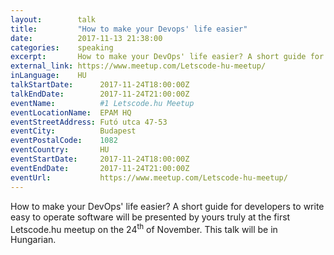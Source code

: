 ```yaml
---
layout:        talk
title:         "How to make your Devops' life easier"
date:          2017-11-13 21:38:00
categories:    speaking
excerpt:       How to make your DevOps' life easier? A short guide for developers to write easy to operate software will be presented by yours truly at the first Letscode.hu meetup on the 24th of November. This talk will be in Hungarian.        
external_link: https://www.meetup.com/Letscode-hu-meetup/
inLanguage:    HU
talkStartDate:      2017-11-24T18:00:00Z 
talkEndDate:        2017-11-24T21:00:00Z
eventName:          #1 Letscode.hu Meetup
eventLocationName:  EPAM HQ
eventStreetAddress: Futó utca 47-53
eventCity:          Budapest
eventPostalCode:    1082
eventCountry:       HU
eventStartDate:     2017-11-24T18:00:00Z
eventEndDate:       2017-11-24T21:00:00Z
eventUrl:           https://www.meetup.com/Letscode-hu-meetup/
---
```


How to make your DevOps' life easier? A short guide for developers to write easy to operate software will be presented
by yours truly at the first Letscode.hu meetup on the 24<sup>th</sup> of November. This talk will be in Hungarian.
